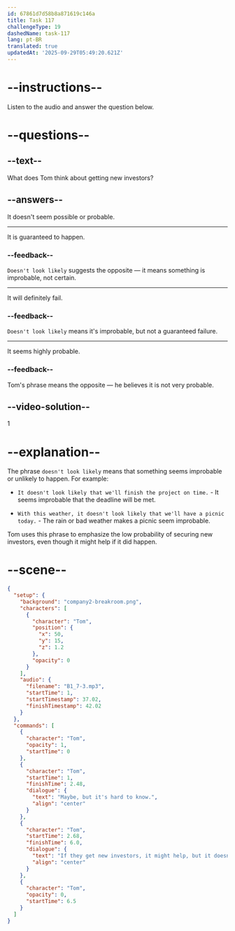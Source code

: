 ```yaml
---
id: 67861d7d58b8a871619c146a
title: Task 117
challengeType: 19
dashedName: task-117
lang: pt-BR
translated: true
updatedAt: '2025-09-29T05:49:20.621Z'
---
```


<!-- (Audio) Tom: If they get new investors, it might help, but it doesn't look likely. -->

# --instructions--

Listen to the audio and answer the question below.

# --questions--

## --text--

What does Tom think about getting new investors?

## --answers--

It doesn't seem possible or probable.

---

It is guaranteed to happen.

### --feedback--

`Doesn't look likely` suggests the opposite — it means something is improbable, not certain.

---

It will definitely fail.

### --feedback--

`Doesn't look likely` means it's improbable, but not a guaranteed failure.

---

It seems highly probable.

### --feedback--

Tom's phrase means the opposite — he believes it is not very probable.

## --video-solution--

1

# --explanation--

The phrase `doesn't look likely` means that something seems improbable or unlikely to happen. For example:

- `It doesn't look likely that we'll finish the project on time.` - It seems improbable that the deadline will be met.

- `With this weather, it doesn't look likely that we'll have a picnic today.` - The rain or bad weather makes a picnic seem improbable.

Tom uses this phrase to emphasize the low probability of securing new investors, even though it might help if it did happen.


# --scene--

```json
{
  "setup": {
    "background": "company2-breakroom.png",
    "characters": [
      {
        "character": "Tom",
        "position": {
          "x": 50,
          "y": 15,
          "z": 1.2
        },
        "opacity": 0
      }
    ],
    "audio": {
      "filename": "B1_7-3.mp3",
      "startTime": 1,
      "startTimestamp": 37.02,
      "finishTimestamp": 42.02
    }
  },
  "commands": [
    {
      "character": "Tom",
      "opacity": 1,
      "startTime": 0
    },
    {
      "character": "Tom",
      "startTime": 1,
      "finishTime": 2.48,
      "dialogue": {
        "text": "Maybe, but it's hard to know.",
        "align": "center"
      }
    },
    {
      "character": "Tom",
      "startTime": 2.68,
      "finishTime": 6.0,
      "dialogue": {
        "text": "If they get new investors, it might help, but it doesn't look likely.",
        "align": "center"
      }
    },
    {
      "character": "Tom",
      "opacity": 0,
      "startTime": 6.5
    }
  ]
}
```

